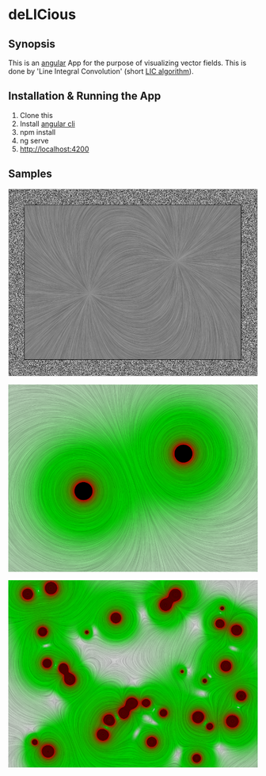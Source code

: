 # deLICious

## Synopsis

This is an [angular](https://angular.io/) App for the purpose of visualizing vector fields. This is done by 'Line Integral Convolution' (short [LIC algorithm](http://cs.brown.edu/courses/csci2370/2000/1999/cabral.pdf)).

## Installation & Running the App

1. Clone this
2. Install [angular cli](https://github.com/angular/angular-cli)
3. npm install
4. ng serve
5. [http://localhost:4200](http://localhost:4200)

## Samples

![](./Screenshot_01.png "deLICious")

![](./Screenshot_02.png "deLICious")

![](./Screenshot_03.png "deLICious")
